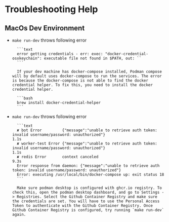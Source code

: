 # Troubleshooting Help

## MacOs Dev Environment

- `make run-dev` throws following error

        ```text
        error getting credentials - err: exec: "docker-credential-osxkeychain": executable file not found in $PATH, out: ``
        ```

        If your dev machine has docker-compose installed, Podman compose will by default uses docker-compose to run the services. The error is because the docker-compose is not able to find the docker credential helper. To fix this, you need to install the docker credential helper.

        ```bash
        brew install docker-credential-helper
        ```

- `make run-dev` throws following error

        ```text
        ✘ bot Error         {"message":"unable to retrieve auth token: invalid username/password: unauthorized"}                                                                                                                                                                  1.1s
        ✘ worker-test Error {"message":"unable to retrieve auth token: invalid username/password: unauthorized"}                                                                                                                                                                  1.1s
        ✘ redis Error       context canceled                                                                                                                                                                                                                                      9.3s
        Error response from daemon: {"message":"unable to retrieve auth token: invalid username/password: unauthorized"}
        Error: executing /usr/local/bin/docker-compose up: exit status 18
        ```

        Make sure podman desktop is configured with ghcr.io registry. To check this, open the podman desktop dashboard, and go to Settings -> Registries. Select the Github Container Registry and make sure the credentials are set. You will have to use the Personal Access Token to authenticate with the Github Container Registry. Once Github Container Registry is configured, try running `make run-dev` again.
